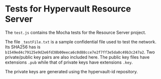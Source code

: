 # Tests for Hypervault Resource Server 

The `test.js` contains the Mocha tests for the Resource Server project. 

The file `_testFile.txt` is a sample confidential file used to test the network. Its SHA256 has is `b1549ed4c79125e9d2e6fd38b00eeca6c0d88cce7e2f7ff3e5da0c49b3c247a2`. Two private/public key pairs are also included here. The public key files have extensions `.pub` while that of private keys have extensions `.key`. 

The private keys are generated using the hypervault-id repository. 